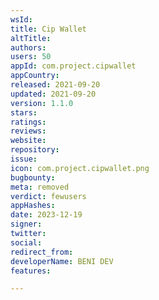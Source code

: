 ```yaml
---
wsId: 
title: Cip Wallet
altTitle: 
authors: 
users: 50
appId: com.project.cipwallet
appCountry: 
released: 2021-09-20
updated: 2021-09-20
version: 1.1.0
stars: 
ratings: 
reviews: 
website: 
repository: 
issue: 
icon: com.project.cipwallet.png
bugbounty: 
meta: removed
verdict: fewusers
appHashes: 
date: 2023-12-19
signer: 
twitter: 
social: 
redirect_from: 
developerName: BENI DEV
features: 

---
```


